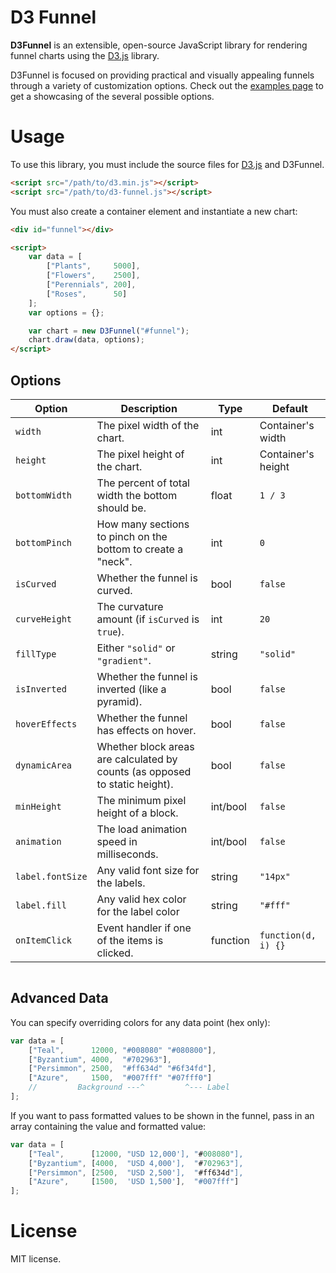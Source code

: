 # D3 Funnel

**D3Funnel** is an extensible, open-source JavaScript library for rendering
funnel charts using the [D3.js][d3] library.

D3Funnel is focused on providing practical and visually appealing funnels
through a variety of customization options. Check out the [examples page][examples]
to get a showcasing of the several possible options.

# Usage

To use this library, you must include the source files for [D3.js][d3] and
D3Funnel.

``` html
<script src="/path/to/d3.min.js"></script>
<script src="/path/to/d3-funnel.js"></script>
```

You must also create a container element and instantiate a new chart:

``` html
<div id="funnel"></div>

<script>
	var data = [
	    ["Plants",     5000],
	    ["Flowers",    2500],
	    ["Perennials", 200],
	    ["Roses",      50]
	];
	var options = {};

	var chart = new D3Funnel("#funnel");
	chart.draw(data, options);
</script>
```

## Options


| Option           | Description                                                                 | Type     | Default             |
| ---------------- | --------------------------------------------------------------------------- | -------- | ------------------- |
| `width`          | The pixel width of the chart.                                               | int      | Container's width   |
| `height`         | The pixel height of the chart.                                              | int      | Container's height  |
| `bottomWidth`    | The percent of total width the bottom should be.                            | float    | `1 / 3`             |
| `bottomPinch`    | How many sections to pinch on the bottom to create a "neck".                | int      | `0`                 |
| `isCurved`       | Whether the funnel is curved.                                               | bool     | `false`             |
| `curveHeight`    | The curvature amount (if `isCurved` is `true`).                             | int      | `20`                |
| `fillType`       | Either `"solid"` or `"gradient"`.                                           | string   | `"solid"`           |
| `isInverted`     | Whether the funnel is inverted (like a pyramid).                            | bool     | `false`             |
| `hoverEffects`   | Whether the funnel has effects on hover.                                    | bool     | `false`             |
| `dynamicArea`    | Whether block areas are calculated by counts (as opposed to static height). | bool     | `false`             |
| `minHeight`      | The minimum pixel height of a block.                                        | int/bool | `false`             |
| `animation`      | The load animation speed in milliseconds.                                   | int/bool | `false`             |
| `label.fontSize` | Any valid font size for the labels.                                         | string   | `"14px"`            |
| `label.fill`     | Any valid hex color for the label color                                     | string   | `"#fff"`            |
| `onItemClick`    | Event handler if one of the items is clicked.                               | function | `function(d, i) {}` |

<table>

</table>

## Advanced Data

You can specify overriding colors for any data point (hex only):

``` javascript
var data = [
    ["Teal",      12000, "#008080" "#080800"],
    ["Byzantium", 4000,  "#702963"],
    ["Persimmon", 2500,  "#ff634d" "#6f34fd"],
    ["Azure",     1500,  "#007fff" "#07fff0"]
    //         Background ---^         ^--- Label
];
```

If you want to pass formatted values to be shown in the funnel, pass in an array containing the value and formatted value:

``` javascript
var data = [
    ["Teal",      [12000, "USD 12,000'], "#008080"],
    ["Byzantium", [4000,  "USD 4,000'],  "#702963"],
    ["Persimmon", [2500,  "USD 2,500'],  "#ff634d"],
    ["Azure",     [1500,  'USD 1,500'],  "#007fff"]
];
```

# License

MIT license.

[d3]: http://d3js.org/
[examples]: http://jakezatecky.github.io/d3-funnel/
